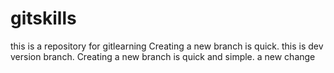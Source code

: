 # gitskills
this is a repository for gitlearning
Creating a new branch is quick.
this is dev version branch.
Creating a new branch is quick and simple.
a new change